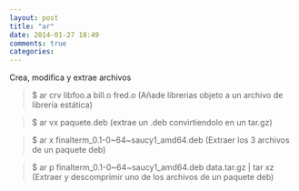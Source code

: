 ```yaml
---
layout: post
title: "ar"
date: 2014-01-27 18:49
comments: true
categories: 
---
```

Crea, modifica y extrae archivos

>$ ar crv libfoo.a bill.o fred.o (Añade librerias objeto a un archivo de librería estática)

>$ ar vx paquete.deb (extrae un .deb convirtiendolo en un tar.gz)

>$ ar x finalterm_0.1-0~64~saucy1_amd64.deb (Extraer los 3 archivos de un paquete deb)

>$ ar p finalterm_0.1-0~64~saucy1_amd64.deb data.tar.gz | tar xz (Extraer y descomprimir uno de los archivos de un paquete deb)

